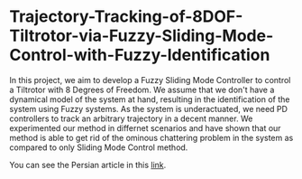 # Trajectory-Tracking-of-8DOF-Tiltrotor-via-Fuzzy-Sliding-Mode-Control-with-Fuzzy-Identification

In this project, we aim to develop a Fuzzy Sliding Mode Controller to control a Tiltrotor with 8 Degrees of Freedom. We assume that we don't have a dynamical model of the system at hand, resulting in the identification of the system using Fuzzy systems. As the system is underactuated, we need PD controllers to track an arbitrary trajectory in a decent manner. We experimented our method in differnet scenarios and have shown that our method is able to get rid of the ominous chattering problem in the system as compared to only Sliding Mode Control method.

You can see the Persian article in this [link](https://github.com/98210184/Trajectory-Tracking-of-8DOF-Tiltrotor-via-Fuzzy-Sliding-Mode-Control-with-Fuzzy-Identification/blob/main/Fuzzy%20Sliding%20Mode%20Control%20for%20Tiltrotor.pdf).
